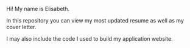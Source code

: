 Hi! My name is Elisabeth.

In this repository you can view my most updated resume as well as my cover letter. 

I may also include the code I used to build my application website.


